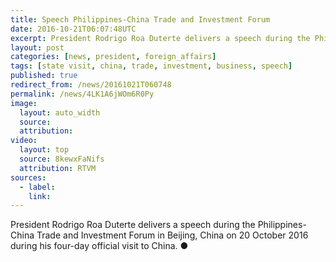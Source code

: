 ```yaml
---
title: Speech Philippines-China Trade and Investment Forum
date: 2016-10-21T06:07:48UTC
excerpt: President Rodrigo Roa Duterte delivers a speech during the Philippines-China Trade and Investment Forum in Beijing, China on 20 October 2016 during his four-day state visit to China.
layout: post
categories: [news, president, foreign_affairs]
tags: [state visit, china, trade, investment, business, speech]
published: true
redirect_from: /news/20161021T060748
permalink: /news/4LK1A6jWOm6R0Py
image:
  layout: auto_width
  source: 
  attribution: 
video:
  layout: top
  source: 8kewxFaNifs
  attribution: RTVM
sources:
  - label:
    link:
---
```


President Rodrigo Roa Duterte delivers a speech during the Philippines-China Trade and Investment Forum in Beijing, China on 20 October 2016 during his four-day official visit to China.
&#x25cf;


